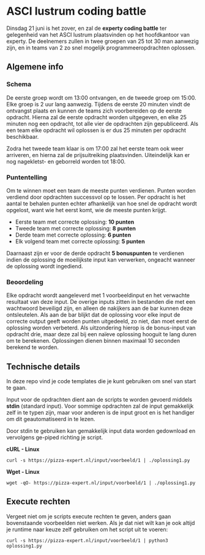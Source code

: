# ASCI lustrum coding battle

Dinsdag 21 juni is het zover, en zal de **experty coding battle** ter gelegenheid van het ASCI lustrum plaatsvinden op het hoofdkantoor van experty.
De deelnemers zullen in twee groepen van 25 tot 30 man aanwezig zijn, en in teams van 2 zo snel mogelijk programmeeropdrachten oplossen.

## Algemene info

### Schema

De eerste groep wordt om 13:00 ontvangen, en de tweede groep om 15:00. Elke groep is 2 uur lang aanwezig.
Tijdens de eerste 20 minuten vindt de ontvangst plaats en kunnen de teams zich voorbereiden op de eerste opdracht. Hierna zal de 
eerste opdracht worden uitgegeven, en elke 25 minuten nog een opdracht, tot alle vier de opdrachten zijn gepubliceerd. Als een team
elke opdracht wil oplossen is er dus 25 minuten per opdracht beschikbaar.

Zodra het tweede team klaar is om 17:00 zal het eerste team ook weer arriveren, en hierna zal de prijsuitreiking plaatsvinden. Uiteindelijk
kan er nog nagekletst- en geborreld worden tot 18:00.

### Puntentelling

Om te winnen moet een team de meeste punten verdienen. Punten worden verdiend door opdrachten successvol op te lossen.
Per opdracht is het aantal te behalen punten echter afhankelijk van hoe snel de opdracht wordt opgelost, want wie het eerst komt, wie de meeste punten krijgt.

- Eerste team met correcte oplossing: **10 punten**
- Tweede team met correcte oplossing: **8 punten**
- Derde team met correcte oplossing: **6 punten**
- Elk volgend team met correcte oplossing: **5 punten**

Daarnaast zijn er voor de derde opdracht **5 bonuspunten** te verdienen indien de oplossing de moeilijkste input kan verwerken, ongeacht wanneer de oplossing wordt ingediend.

### Beoordeling
Elke opdracht wordt aangeleverd met 1 voorbeeldinput en het verwachte resultaat van deze input. De overige inputs zitten in bestanden die met een wachtwoord
beveiligd zijn, en alleen de nakijkers aan de bar kunnen deze ontsleutelen. Als aan de bar blijkt dat de oplossing voor elke input de correcte output geeft
worden punten uitgedeeld, zo niet, dan moet eerst de oplossing worden verbeterd. Als uitzondering hierop is de bonus-input van opdracht drie, maar deze 
zal bij een naïeve oplossing hooguit te lang duren om te berekenen. Oplossingen dienen binnen maximaal 10 seconden berekend te worden.

## Technische details

In deze repo vind je code templates die je kunt gebruiken om snel van start te gaan.

Input voor de opdrachten dient aan de scripts te worden gevoerd middels **stdin** (standard input). 
Voor sommige opdrachten zal de input gemakkelijk zelf in te typen zijn, maar voor anderen is de input groot en is het handiger
om dit geautomatiseerd in te lezen.

Door stdin te gebruiken kan gemakkelijk input data worden gedownload en vervolgens ge-piped richting je script.

**cURL - Linux**
```
curl -s https://pizza-expert.nl/input/voorbeeld/1 | ./oplossing1.py
```

**Wget - Linux**
```
wget -qO- https://pizza-expert.nl/input/voorbeeld/1 | ./oplossing1.py
```

## Execute rechten

Vergeet niet om je scripts execute rechten te geven, anders gaan bovenstaande voorbeelden niet werken. Als je dat niet wilt kan je ook
altijd je runtime naar keuze zelf gebruiken om het script uit te voeren:

```
curl -s https://pizza-expert.nl/input/voorbeeld/1 | python3 oplossing1.py
```
